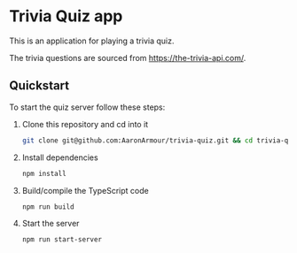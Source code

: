 # Trivia Quiz app

This is an application for playing a trivia quiz.

The trivia questions are sourced from https://the-trivia-api.com/.

## Quickstart

To start the quiz server follow these steps:

1. Clone this repository and cd into it

   ```bash
   git clone git@github.com:AaronArmour/trivia-quiz.git && cd trivia-quiz
   ```

1. Install dependencies

   ```bash
   npm install
   ```

1. Build/compile the TypeScript code

   ```bash
   npm run build
   ```

1. Start the server

   ```bash
   npm run start-server
   ```

